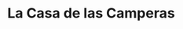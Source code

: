 ---
title: "La Casa de las Camperas"
url: /ciudad-autonoma-de-buenos-aires/la-casa-de-las-camperas/
shop: Outdoor
---